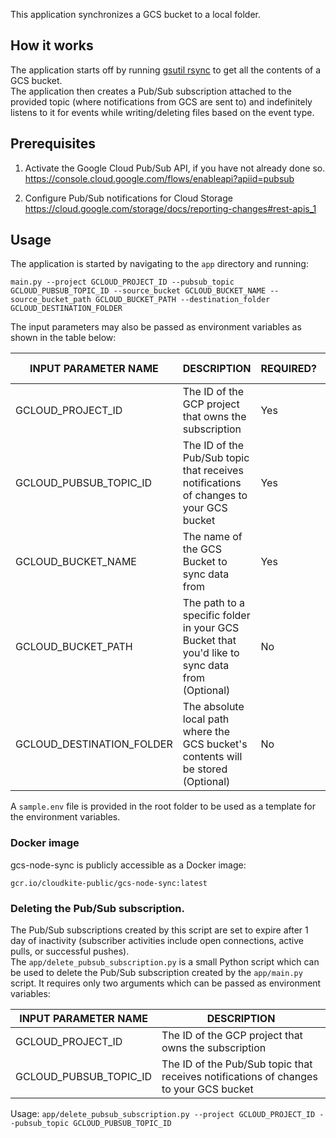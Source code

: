 This application synchronizes a GCS bucket to a local folder.

## How it works
The application starts off by running [gsutil rsync](https://cloud.google.com/storage/docs/gsutil/commands/rsync) to get all the contents of a GCS bucket.  
The application then creates a Pub/Sub subscription attached to the provided topic (where notifications from GCS are sent to) and indefinitely listens to it for events while writing/deleting files based on the event type.

## Prerequisites
1. Activate the Google Cloud Pub/Sub API, if you have not already done so.
   https://console.cloud.google.com/flows/enableapi?apiid=pubsub

2. Configure Pub/Sub notifications for Cloud Storage https://cloud.google.com/storage/docs/reporting-changes#rest-apis_1

## Usage
The application is started by navigating to the `app` directory and running:  
```
main.py --project GCLOUD_PROJECT_ID --pubsub_topic GCLOUD_PUBSUB_TOPIC_ID --source_bucket GCLOUD_BUCKET_NAME --source_bucket_path GCLOUD_BUCKET_PATH --destination_folder GCLOUD_DESTINATION_FOLDER
```

The input parameters may also be passed as environment variables as shown in the table below:  

| INPUT PARAMETER NAME                                  | DESCRIPTION                                                                                          |         REQUIRED? |         DEFAULT VALUE |
| ----------------------------------------------------- | ---------------------------------------------------------------------------------------------------- | ---------------------- | ---------------------- |
| GCLOUD_PROJECT_ID                                  | The ID of the GCP project that owns the subscription | Yes | None |
| GCLOUD_PUBSUB_TOPIC_ID                    | The ID of the Pub/Sub topic that receives notifications of changes to your GCS bucket | Yes | None |
| GCLOUD_BUCKET_NAME                                 | The name of the GCS Bucket to sync data from | Yes | None |
| GCLOUD_BUCKET_PATH                                 | The path to a specific folder in your GCS Bucket that you'd like to sync data from (Optional) | No | / |
| GCLOUD_DESTINATION_FOLDER                          | The absolute local path where the GCS bucket's contents will be stored (Optional) | No | /tmp/buckets/  |

A `sample.env` file is provided in the root folder to be used as a template for the environment variables.

### Docker image
gcs-node-sync is publicly accessible as a Docker image:

```
gcr.io/cloudkite-public/gcs-node-sync:latest
```

### Deleting the Pub/Sub subscription.
The Pub/Sub subscriptions created by this script are set to expire after 1 day of inactivity (subscriber activities include open connections, active pulls, or successful pushes).  
The `app/delete_pubsub_subscription.py` is a small Python script which can be used to delete the Pub/Sub subscription created by the `app/main.py` script. It requires only two arguments which can be passed as environment variables:

| INPUT PARAMETER NAME                                  | DESCRIPTION                                                                                          |
| ----------------------------------------------------- | ---------------------------------------------------------------------------------------------------- |
| GCLOUD_PROJECT_ID                                  | The ID of the GCP project that owns the subscription |
| GCLOUD_PUBSUB_TOPIC_ID                    | The ID of the Pub/Sub topic that receives notifications of changes to your GCS bucket |

Usage:
`app/delete_pubsub_subscription.py --project GCLOUD_PROJECT_ID --pubsub_topic GCLOUD_PUBSUB_TOPIC_ID`
